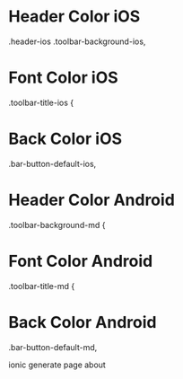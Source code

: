 # Header Color iOS
.header-ios .toolbar-background-ios,

# Font Color iOS
.toolbar-title-ios {

# Back Color iOS
.bar-button-default-ios,

# Header Color Android
.toolbar-background-md {

# Font Color Android
.toolbar-title-md {

# Back Color Android
.bar-button-default-md,

ionic generate page about

